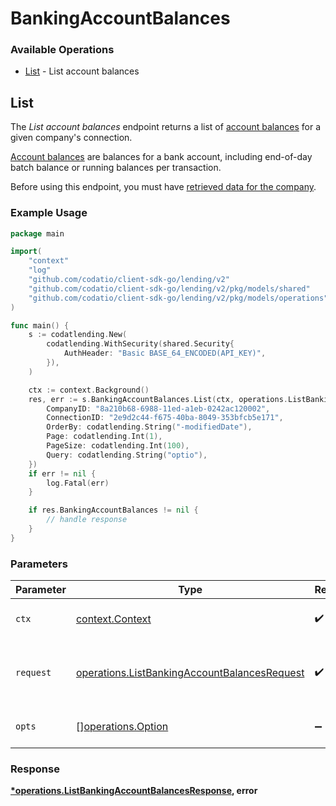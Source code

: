 # BankingAccountBalances

### Available Operations

* [List](#list) - List account balances

## List

The *List account balances* endpoint returns a list of [account balances](https://docs.codat.io/banking-api#/schemas/AccountBalance) for a given company's connection.

[Account balances](https://docs.codat.io/banking-api#/schemas/AccountBalance) are balances for a bank account, including end-of-day batch balance or running balances per transaction.

Before using this endpoint, you must have [retrieved data for the company](https://docs.codat.io/lending-api#/operations/refresh-company-data).
    

### Example Usage

```go
package main

import(
	"context"
	"log"
	"github.com/codatio/client-sdk-go/lending/v2"
	"github.com/codatio/client-sdk-go/lending/v2/pkg/models/shared"
	"github.com/codatio/client-sdk-go/lending/v2/pkg/models/operations"
)

func main() {
    s := codatlending.New(
        codatlending.WithSecurity(shared.Security{
            AuthHeader: "Basic BASE_64_ENCODED(API_KEY)",
        }),
    )

    ctx := context.Background()
    res, err := s.BankingAccountBalances.List(ctx, operations.ListBankingAccountBalancesRequest{
        CompanyID: "8a210b68-6988-11ed-a1eb-0242ac120002",
        ConnectionID: "2e9d2c44-f675-40ba-8049-353bfcb5e171",
        OrderBy: codatlending.String("-modifiedDate"),
        Page: codatlending.Int(1),
        PageSize: codatlending.Int(100),
        Query: codatlending.String("optio"),
    })
    if err != nil {
        log.Fatal(err)
    }

    if res.BankingAccountBalances != nil {
        // handle response
    }
}
```

### Parameters

| Parameter                                                                                                    | Type                                                                                                         | Required                                                                                                     | Description                                                                                                  |
| ------------------------------------------------------------------------------------------------------------ | ------------------------------------------------------------------------------------------------------------ | ------------------------------------------------------------------------------------------------------------ | ------------------------------------------------------------------------------------------------------------ |
| `ctx`                                                                                                        | [context.Context](https://pkg.go.dev/context#Context)                                                        | :heavy_check_mark:                                                                                           | The context to use for the request.                                                                          |
| `request`                                                                                                    | [operations.ListBankingAccountBalancesRequest](../../models/operations/listbankingaccountbalancesrequest.md) | :heavy_check_mark:                                                                                           | The request object to use for the request.                                                                   |
| `opts`                                                                                                       | [][operations.Option](../../models/operations/option.md)                                                     | :heavy_minus_sign:                                                                                           | The options for this request.                                                                                |


### Response

**[*operations.ListBankingAccountBalancesResponse](../../models/operations/listbankingaccountbalancesresponse.md), error**

